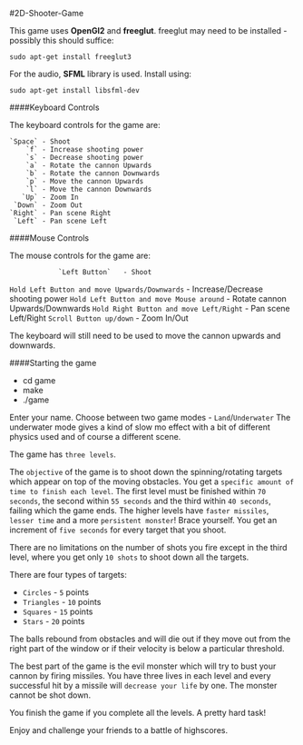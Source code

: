 #2D-Shooter-Game

This game uses **OpenGl2** and **freeglut**.
freeglut may need to be installed - possibly this should suffice:

`sudo apt-get install freeglut3`

For the audio, **SFML** library is used. Install using:

`sudo apt-get install libsfml-dev`

####Keyboard Controls

The keyboard controls for the game are:

	`Space` - Shoot
	    `f`	- Increase shooting power
	    `s`	- Decrease shooting power
	    `a` - Rotate the cannon Upwards
	    `b` - Rotate the cannon Downwards
	    `p` - Move the cannon Upwards
	    `l` - Move the cannon Downwards
	   `Up`	- Zoom In
	 `Down`	- Zoom Out
	`Right`	- Pan scene Right
	 `Left`	- Pan scene Left

####Mouse Controls

The mouse controls for the game are:

				`Left Button`	- Shoot
`Hold Left Button and move Upwards/Downwards`	- Increase/Decrease shooting power
     `Hold Left Button and move Mouse around`	- Rotate cannon Upwards/Downwards
      `Hold Right Button and move Left/Right`	- Pan scene Left/Right
		      `Scroll Button up/down`	- Zoom In/Out

The keyboard will still need to be used to move the cannon upwards and downwards.

####Starting the game

- cd game
- make
- ./game

Enter your name.
Choose between two game modes - `Land`/`Underwater`
The underwater mode gives a kind of slow mo effect with a bit of different physics used and of course a different scene.

The game has `three levels`.

The `objective` of the game is to shoot down the spinning/rotating targets which appear on top of the moving obstacles.
You get a `specific amount of time to finish each level`.
The first level must be finished within `70 seconds`, the second within `55 seconds` and the third within `40 seconds`, failing which the game ends.
The higher levels have `faster missiles`, `lesser time` and a more `persistent monster`! Brace yourself.
You get an increment of `five seconds` for every target that you shoot.

There are no limitations on the number of shots you fire except in the third level, where you get only `10 shots` to shoot down all the targets.

There are four types of targets:

- `Circles`	- `5` points
- `Triangles`	- `10` points
- `Squares`	- `15` points
- `Stars`	- `20` points

The balls rebound from obstacles and will die out if they move out from the right part of the window or if their velocity is below a particular threshold.

The best part of the game is the evil monster which will try to bust your cannon by firing missiles.
You have three lives in each level and every successful hit by a missile will `decrease your life` by one.
The monster cannot be shot down.

You finish the game if you complete all the levels. A pretty hard task!

Enjoy and challenge your friends to a battle of highscores.
